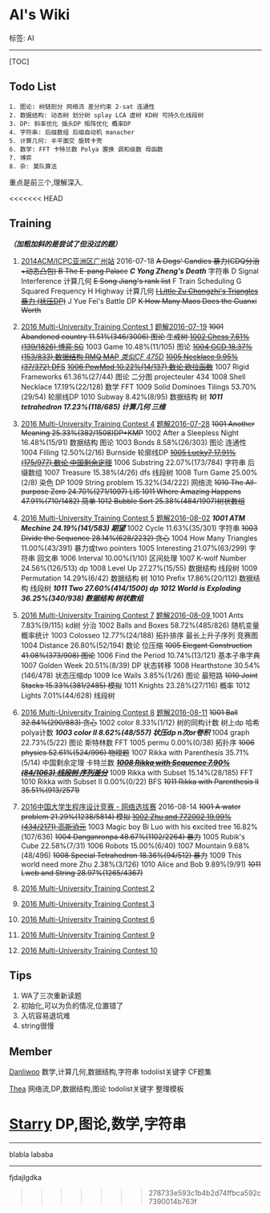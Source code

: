 # AI's Wiki
标签: AI
***
[TOC]
## Todo List
    
    1. 图论: 树链剖分 网络流 差分约束 2-sat 连通性
    2. 数据结构: 动态树 划分树 splay LCA 虚树 KD树 可持久化线段树
    3. DP: 斜率优化 插头DP 矩阵优化 概率DP
    4. 字符串: 后缀数组 后缀自动机 manacher
    5. 计算几何: 半平面交 旋转卡壳
    6. 数学: FFT 卡特兰数 Polya 置换 调和级数 母函数
    7. 博弈
    8. 杂: 莫队算法

重点是前三个,理解深入.

<<<<<<< HEAD
## Training

***（加粗加斜的是尝试了但没过的题）***

1. [2014ACM/ICPC亚洲区广州站](https://njoj.org/Contest/841/)  2016-07-18 
    ~~A	Dogs' Candies 暴力(CDQ分治+动态凸包)
    B	The E-pang Palace~~
    ***C	Yong Zheng's Death*** 字符串
    D	Signal Interference 计算几何
    ~~E	Song Jiang's rank list~~
    F	Train Scheduling
    G	Squared Frequency
    H	Highway 计算几何
    ~~[I	Little Zu Chongzhi's Triangles 暴力 (状压DP)](http://blog.csdn.net/danliwoo/article/details/51987130)~~
    J	Yue Fei's Battle DP
    ~~K	How Many Maos Does the Guanxi Worth~~

2. [2016 Multi-University Training Contest 1](http://acm.hdu.edu.cn/userloginex.php?cid=704) [题解2016-07-19](http://bestcoder.hdu.edu.cn/blog/2016-multi-university-training-contest-1-solutions-by-hit/)
~~1001	Abandoned country	11.51%(346/3006) 图论 生成树
[1002	Chess	7.61%(139/1826) 博弈 SG](http://blog.csdn.net/danliwoo/article/details/51968789)~~
1003	Game	10.48%(11/105) 图论
[~~1004	GCD	18.37%(153/833) 数据结构 RMQ MAP~~ *类似CF 475D*](http://blog.csdn.net/Danliwoo/article/details/51986407)
[~~1005	Necklace	9.95%(37/372) DFS~~](https://thea-r.github.io/problem2.html)
[~~1006	PowMod	10.22%(14/137) 数论 欧拉函数~~](http://blog.csdn.net/Danliwoo/article/details/51999865)
1007	Rigid Frameworks	61.36%(27/44) 图论 二分图 projecteuler 434
1008	Shell Necklace	17.19%(22/128) 数学 FFT
1009	Solid Dominoes Tilings	53.70%(29/54) 轮廓线DP
1010	Subway	8.42%(8/95) 数据结构 树
***1011	tetrahedron  17.23%(118/685) 计算几何 三维***

5. [2016 Multi-University Training Contest 4](http://acm.hdu.edu.cn/userloginex.php?cid=707) [题解2016-07-28](http://bestcoder.hdu.edu.cn/blog/2016-multi-university-training-contest-4-solutions-by-fzu/)
~~1001 Another Meaning 25.33%(382/1508)DP+KMP~~ 
1002 After a Sleepless Night 16.48%(15/91) 数据结构 图论
1003 Bonds 8.58%(26/303) 图论 连通性
1004 Filling 12.50%(2/16) Burnside 轮廓线DP
[~~1005 Lucky7 17.91%(175/977) 数论 中国剩余定理~~](http://blog.csdn.net/danliwoo/article/details/52058069)
1006 Substring 22.07%(173/784) 字符串 后缀数组
1007 Treasure  15.38%(4/26) dfs 线段树
1008 Turn Game 25.00%(2/8) 染色 DP
1009 String problem 15.32%(34/222) 网络流
~~1010 The All-purpose Zero 24.70%(271/1097) LIS
1011 Where Amazing Happens 47.91%(710/1482) 简单
1012 Bubble Sort 25.38%(484/1907)树状数组~~

6. [2016 Multi-University Training Contest 5](http://acm.hdu.edu.cn/userloginex.php?cid=708) [题解2016-08-02](http://bestcoder.hdu.edu.cn/blog/2016-multi-university-training-contest-5-solutions-by-zstu/)
***1001 ATM Mechine 24.19%(141/583) 期望***
1002 Cycle 11.63%(35/301) 字符串
~~1003 Divide the Sequence 28.14%(628/2232) 贪心~~
1004 How Many Triangles 11.00%(43/391) 暴力或two pointers
1005 Interesting 21.07%(63/299) 字符串 回文串
1006 Interval 10.00%(1/10) 区间处理
1007 K-wolf Number 24.56%(126/513) dp
1008 Level Up 27.27%(15/55) 数据结构 线段树
1009 Permutation 14.29%(6/42) 数据结构 树
1010 Prefix 17.86%(20/112) 数据结构 线段树
***1011 Two 27.60%(414/1500) dp***
***1012 World is Exploding 36.25%(340/938) 数据结构 树状数组***

8. [2016 Multi-University Training Contest 7](http://acm.hdu.edu.cn/userloginex.php?cid=710) [题解2016-08-09 ](http://bestcoder.hdu.edu.cn/blog/2016-multi-university-training-contest-7-solutions-by-sysu/)
1001 Ants 7.83%(9/115) kd树 分治
1002 Balls and Boxes 58.72%(485/826) 随机变量 概率统计
1003 Colosseo 12.77%(24/188) 拓扑排序 最长上升子序列 竞赛图
1004 Distance 26.80%(52/194) 数论 位压缩
~~1005 Elegant Construction 41.08%(373/908) 图论~~
1006 Find the Period 10.74%(13/121) 基本子串字典
1007 Golden Week 20.51%(8/39) DP 状态转移
1008 Hearthstone 30.54%(146/478) 状态压缩dp
1009 Ice Walls 3.85%(1/26) 图论 最短路
~~1010 Joint Stacks 15.33%(381/2485) 模拟~~
1011 Knights 23.28%(27/116) 概率
1012 Lights 7.01%(44/628) 线段树

9. [2016 Multi-University Training Contest 8](http://acm.hdu.edu.cn/userloginex.php?cid=711) [题解2016-08-11](http://bestcoder.hdu.edu.cn/blog/2016-multi-university-training-contest-8-solutions-by-%e5%ad%a6%e5%86%9b%e4%b8%ad%e5%ad%a6/)
~~1001	Ball	32.84%(290/883) 贪心~~
1002	color	8.33%(1/12) 树的同构计数 树上dp 哈希 polya计数
***1003	color II	8.62%(48/557) 状压dp n次or卷积***
1004	graph	22.73%(5/22) 图论 斯特林数 FFT
1005	permu	0.00%(0/38) 拓扑序
~~1006	physics	52.61%(524/996) 物理题~~
1007	Rikka with Parenthesis	35.71%(5/14) 中国剩余定理 卡特兰数
***~~[1008	Rikka with Sequence	7.90%(84/1063) 线段树 序列差分](https://thea-r.github.io/2016/08/13/HDU5828-Rikka-with-Sequence/)~~***
1009	Rikka with Subset	15.14%(28/185) FFT 
1010	Rikka with Subset II	0.00%(0/22) BFS 
~~1011	Rikka with Parenthesis II	35.51%(913/2571)~~

1. [2016中国大学生程序设计竞赛 - 网络选拔赛](http://acm.hdu.edu.cn/userloginex.php?cid=719) 2016-08-14
~~1001	A water problem	21.29%(1238/5814) 模拟
[1002	Zhu and 772002	19.99%(434/2171) 高斯消元](http://blog.csdn.net/Danliwoo/article/details/52214676)~~
1003	Magic boy Bi Luo with his excited tree	16.82%(107/636)
~~1004	Danganronpa	48.67%(1102/2264) 暴力~~
1005	Rubik's Cube	22.58%(7/31)
1006	Robots	15.00%(6/40)
1007	Mountain	9.68%(48/496)
~~1008	Special Tetrahedron	18.36%(94/512) 暴力~~
1009	This world need more Zhu	2.38%(3/126)
1010	Alice and Bob	9.89%(9/91)
~~1011	Lweb and String	28.97%(1265/4367)~~

3. [2016 Multi-University Training Contest 2](http://acm.hdu.edu.cn/userloginex.php?cid=705)

4. [2016 Multi-University Training Contest 3](http://acm.hdu.edu.cn/userloginex.php?cid=706) 





7. [2016 Multi-University Training Contest 6](http://acm.hdu.edu.cn/userloginex.php?cid=709)



10. [2016 Multi-University Training Contest 9](http://acm.hdu.edu.cn/userloginex.php?cid=712)

11. [2016 Multi-University Training Contest 10](http://acm.hdu.edu.cn/userloginex.php?cid=713)

## Tips

1. WA了三次重新读题
2. 初始化,可以为负的情况,位置错了
3. 入坑容易退坑难
4. string很慢


## Member
[Danliwoo](http://blog.csdn.net/danliwoo)
数学,计算几何,数据结构,字符串
todolist关键字  CF题集

[Thea](https://thea-r.github.io/)
网络流,DP,数据结构,图论
todolist关键字 整理模板

[Starry]()
DP,图论,数学,字符串
=======
***
blabla
lababa
****
fjdajlgdka
>>>>>>> 278733e593c1b4b2d74ffbca592c7390014b763f
